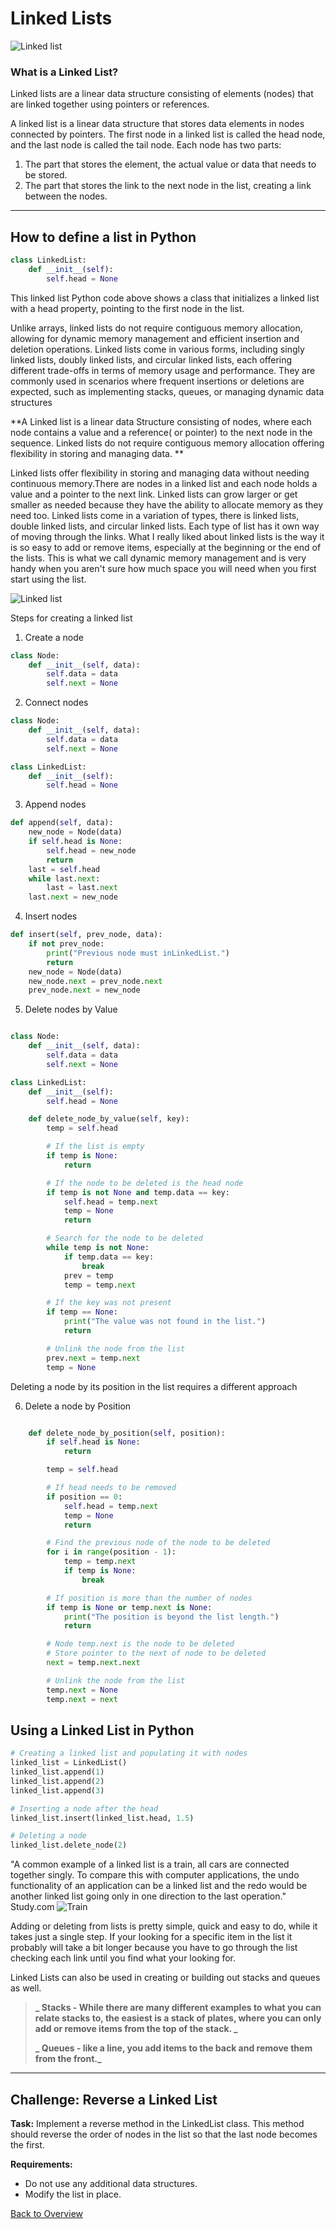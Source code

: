 # Linked Lists

![Linked list](LLPY.png "Header pic")

### What is a Linked List?

Linked lists are a linear data structure consisting of elements (nodes) that are linked
together using pointers or references.

A linked list is a linear data structure that stores data elements in nodes connected by pointers. The first node in a linked list is called the head node, and the last node is called the tail node. Each node has two parts:

1. The part that stores the element, the actual value or data that needs to be stored.
2. The part that stores the link to the next node in the list, creating a link between the nodes.

---

## How to define a list in Python

```python
class LinkedList:
    def __init__(self):
        self.head = None
```

This linked list Python code above shows a class that initializes a linked list with a head property, pointing to the first node in the list.

Unlike arrays, linked lists do not require contiguous memory allocation, allowing for dynamic memory management and efficient insertion and deletion operations. Linked lists come in various forms, including singly linked lists, doubly linked lists, and circular linked lists, each offering different trade-offs in terms of memory usage and performance. They are commonly used in scenarios
where frequent insertions or deletions are expected, such as implementing stacks,
queues, or managing dynamic data structures

**A Linked list is a linear data Structure consisting of nodes, where each node contains a value and a reference( or pointer) to the next node in the sequence. Linked lists do not require contiguous memory allocation offering flexibility in storing and managing data. **

Linked lists offer flexibility in storing and managing data without needing continuous memory.There are nodes in a linked list and each node holds a value and a pointer to the next link. Linked lists can grow larger or get smaller as needed because they have the ability to allocate memory as they need too. Linked lists come in a variation of types, there is linked lists, double linked lists, and circular linked lists. Each type of list has it own way of moving through the links. What I really liked about linked lists is the way it is so easy to add or remove items, especially at the beginning or the end of the lists. This is what we call dynamic memory management and is very handy when you aren't sure how much space you will need when you first start using the list.

![Linked list](linkedlist.jpg "Linked Lists - real python")

Steps for creating a linked list

1. Create a node

```Python
class Node:
    def __init__(self, data):
        self.data = data
        self.next = None
```

2. Connect nodes

```Python
class Node:
    def __init__(self, data):
        self.data = data
        self.next = None

class LinkedList:
    def __init__(self):
        self.head = None

```

3. Append nodes

```Python
def append(self, data):
    new_node = Node(data)
    if self.head is None:
        self.head = new_node
        return
    last = self.head
    while last.next:
        last = last.next
    last.next = new_node
```

4. Insert nodes

```Python
def insert(self, prev_node, data):
    if not prev_node:
        print("Previous node must inLinkedList.")
        return
    new_node = Node(data)
    new_node.next = prev_node.next
    prev_node.next = new_node
```

5. Delete nodes by Value

```Python

class Node:
    def __init__(self, data):
        self.data = data
        self.next = None

class LinkedList:
    def __init__(self):
        self.head = None

    def delete_node_by_value(self, key):
        temp = self.head

        # If the list is empty
        if temp is None:
            return

        # If the node to be deleted is the head node
        if temp is not None and temp.data == key:
            self.head = temp.next
            temp = None
            return

        # Search for the node to be deleted
        while temp is not None:
            if temp.data == key:
                break
            prev = temp
            temp = temp.next

        # If the key was not present
        if temp == None:
            print("The value was not found in the list.")
            return

        # Unlink the node from the list
        prev.next = temp.next
        temp = None

```

Deleting a node by its position in the list requires a different approach

6. Delete a node by Position

```Python

    def delete_node_by_position(self, position):
        if self.head is None:
            return

        temp = self.head

        # If head needs to be removed
        if position == 0:
            self.head = temp.next
            temp = None
            return

        # Find the previous node of the node to be deleted
        for i in range(position - 1):
            temp = temp.next
            if temp is None:
                break

        # If position is more than the number of nodes
        if temp is None or temp.next is None:
            print("The position is beyond the list length.")
            return

        # Node temp.next is the node to be deleted
        # Store pointer to the next of node to be deleted
        next = temp.next.next

        # Unlink the node from the list
        temp.next = None
        temp.next = next
```

## Using a Linked List in Python

```Python
# Creating a linked list and populating it with nodes
linked_list = LinkedList()
linked_list.append(1)
linked_list.append(2)
linked_list.append(3)

# Inserting a node after the head
linked_list.insert(linked_list.head, 1.5)

# Deleting a node
linked_list.delete_node(2)
```

"A common example of a linked list is a train, all cars are connected together singly. To compare this with computer applications, the undo functionality of an application can be a linked list and the redo would be another linked list going only in one direction to the last operation." Study.com
![Train](Trains.jpg "Trains")

Adding or deleting from lists is pretty simple, quick and easy to do, while it takes just a single step. If your looking for a specific item in the list it probably will take a bit longer because you have to go through the list checking each link until you find what your looking for.

Linked Lists can also be used in creating or building out stacks and queues as well.

> **_ Stacks - While there are many different examples to what you can relate stacks to, the easiest is a stack of plates, where you can only add or remove items from the top of the stack. _**
>
> **_ Queues - like a line, you add items to the back and remove them from the front._**

---

## Challenge: Reverse a Linked List

**Task:** Implement a reverse method in the LinkedList class. This method should reverse the order of nodes in the list so that the last node becomes the first.

**Requirements:**

- Do not use any additional data structures.
- Modify the list in place.

[Back to Overview](https://github.com/lachisholm/Data_Structure_Discovery/blob/main/Overview.md)
